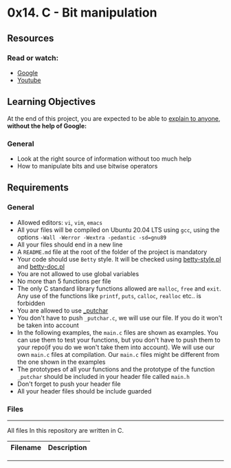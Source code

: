 # 0x14. C - Bit manipulation

## Resources

### Read or watch:
* [Google]()
* [Youtube]()

## Learning Objectives
At the end of this project, you are expected to be able to [explain to anyone](), **without the help of Google:**

### General
- Look at the right source of information without too much help
- How to manipulate bits and use bitwise operators

## Requirements

### General
* Allowed editors: `vi`, `vim`, `emacs`
* All your files will be compiled on Ubuntu 20.04 LTS using `gcc`, using the options `-Wall -Werror -Wextra -pedantic -sd=gnu89`
* All your files should end in a new line
* A `README.md` file at the root of the folder of the project is mandatory
* Your code should use `Betty` style. It will be checked using [betty-style.pl]() and [betty-doc.pl]()
* You are not allowed to use global variables
* No more than 5 functions per file
* The only C standard library functions allowed are `malloc`, `free` and `exit`. Any use of the functions like `printf`, `puts`, `calloc`, `realloc` etc.. is forbidden
* You are allowed to use [\_putchar](ssdhj)
* You don't have to push `_putchar.c`, we will use our file. If you do it won't be taken into account
* In the following examples, the `main.c` files are shown as examples. You can use them to test your functions, but you don't have to push them to your repo(if you do we won't take them into account). We will use our own `main.c` files at compilation. Our `main.c` files might be different from the one shown in the examples
* The prototypes of all your functions and the prototype of the function `_putchar` should be included in your header file called `main.h`
* Don't forget to push your header file
* All your header files should be include guarded

### Files
---
All files In this repository are written in C.

|Filename|Description|
|--------|-----------|


---
